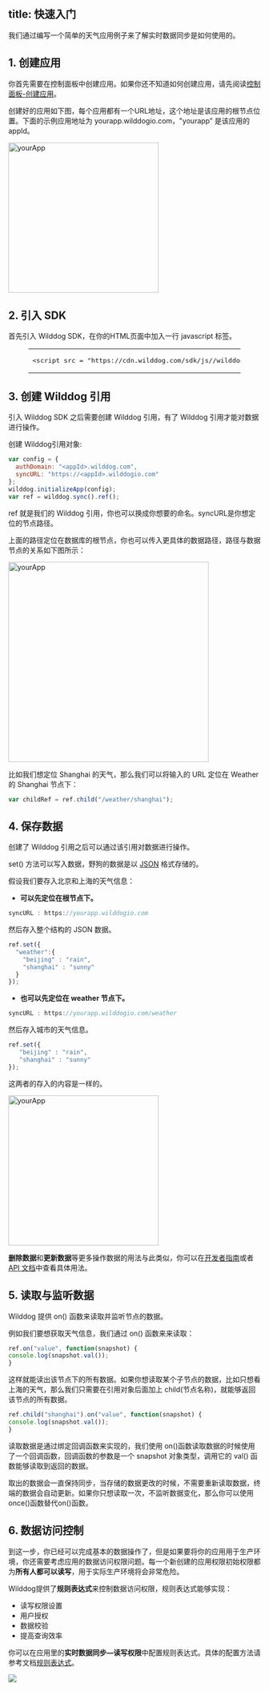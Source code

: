 
title: 快速入门
---

我们通过编写一个简单的天气应用例子来了解实时数据同步是如何使用的。

## 1. 创建应用

你首先需要在控制面板中创建应用。如果你还不知道如何创建应用，请先阅读[控制面板-创建应用](/console/creat.html)。

创建好的应用如下图，每个应用都有一个URL地址，这个地址是该应用的根节点位置。下面的示例应用地址为 yourapp.wilddogio.com，"yourapp” 是该应用的 appId。

<img src="/images/demoapp.png" alt="yourApp" width="300">

## 2. 引入 SDK
首先引入 Wilddog SDK，在你的HTML页面中加入一行 javascript 标签。

<figure class="highlight html"><table><tbody><tr><td class="code"><pre><div class="line"><span class="tag">&lt;<span class="name">script</span><span class="attr">&nbsp;src</span> = <span class="string">&quot;https<span>://cdn.wilddog.com/sdk/js/<span class="js-version"></span>/wilddog-sync.js&quot;</span> &gt;</span><span class="undefined"></span><span class="tag">&lt;/<span class="name">script</span>&gt;</span></div></pre></td></tr></tbody></table></figure>

## 3. 创建 Wilddog 引用

引入 Wilddog SDK 之后需要创建 Wilddog 引用，有了 Wilddog 引用才能对数据进行操作。

创建 Wilddog引用对象:

```javascript
var config = {
  authDomain: "<appId>.wilddog.com",
  syncURL: "https://<appId>.wilddogio.com"
};
wilddog.initializeApp(config);
var ref = wilddog.sync().ref();
```

ref 就是我们的 Wilddog 引用，你也可以换成你想要的命名。syncURL是你想定位的节点路径。

上面的路径定位在数据库的根节点，你也可以传入更具体的数据路径，路径与数据节点的关系如下图所示：

<img src="/images/routeapp.png" alt="yourApp" width="400">

比如我们想定位 Shanghai 的天气，那么我们可以将输入的 URL 定位在 Weather 的 Shanghai 节点下：

```javascript
var childRef = ref.child("/weather/shanghai");
```



## 4. 保存数据

创建了 Wilddog 引用之后可以通过该引用对数据进行操作。

set() 方法可以写入数据，野狗的数据是以 [JSON](http://json.org) 格式存储的。

假设我们要存入北京和上海的天气信息：

- **可以先定位在根节点下。**

``` javascript
syncURL : https://yourapp.wilddogio.com
```

然后存入整个结构的 JSON 数据。

```javascript
ref.set({
  "weather":{
    "beijing" : "rain",
    "shanghai" : "sunny"    
  }
});
```

- **也可以先定位在 weather 节点下。**

```javascript
syncURL : https://yourapp.wilddogio.com/weather
```

然后存入城市的天气信息。

```javascript
ref.set({
   "beijing" : "rain",
   "shanghai" : "sunny"    
});
```

 这两者的存入的内容是一样的。

 <img src="/images/saveapp.png" alt="yourApp" width="300">

**删除数据**和**更新数据**等更多操作数据的用法与此类似，你可以在[开发者指南](/guide/sync/web/retrieve-data.html)或者 [API 文档](/api/sync/web.html)中查看具体用法。

## 5. 读取与监听数据
Wilddog 提供 on() 函数来读取并监听节点的数据。

例如我们要想获取天气信息，我们通过 on() 函数来来读取：

```javascript
ref.on("value", function(snapshot) {
console.log(snapshot.val());
}
```


这样就能读出该节点下的所有数据。如果你想读取某个子节点的数据，比如只想看上海的天气，那么我们只需要在引用对象后面加上 child(节点名称)，就能够返回该节点的所有数据。

```javascript
ref.child("shanghai").on("value", function(snapshot) {
console.log(snapshot.val());
}
```

读取数据是通过绑定回调函数来实现的，我们使用 on()函数读取数据的时候使用了一个回调函数，回调函数的参数是一个 snapshot 对象类型，调用它的 val() 函数能够读取到返回的数据。

取出的数据会一直保持同步，当存储的数据更改的时候，不需要重新读取数据，终端的数据会自动更新。如果你只想读取一次，不监听数据变化，那么你可以使用once()函数替代on()函数。

## 6. 数据访问控制

到这一步，你已经可以完成基本的数据操作了，但是如果要将你的应用用于生产环境，你还需要考虑应用的数据访问权限问题。每一个新创建的应用权限初始权限都为**所有人都可以读写**，用于实际生产环境将会非常危险。

Wilddog提供了**规则表达式**来控制数据访问权限，规则表达式能够实现：

- 读写权限设置
- 用户授权
- 数据校验
- 提高查询效率

你可以在应用里的**实时数据同步—读写权限**中配置规则表达式。具体的配置方法请参考文档[规则表达式](/guide/sync/rules/introduce.html)。

![](http://ocpo37x5v.bkt.clouddn.com/2016-09-01-%E8%A7%84%E5%88%99%E8%A1%A8%E8%BE%BE%E5%BC%8F.png)











